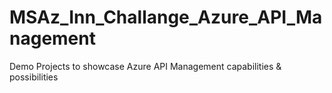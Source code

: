 # MSAz_Inn_Challange_Azure_API_Management
Demo Projects to showcase Azure API Management capabilities &amp; possibilities  

